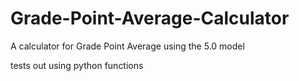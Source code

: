 # Grade-Point-Average-Calculator
A calculator for Grade Point Average using the 5.0 model

tests out using python functions
